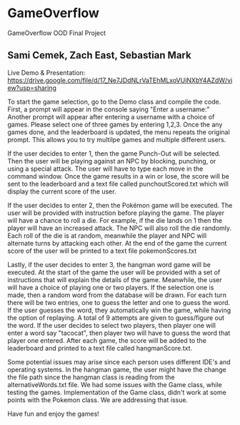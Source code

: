 # GameOverflow
GameOverflow OOD Final Project

Sami Cemek, Zach East, Sebastian Mark
--------------------------------------------------------------------------------------------------------------------------------

Live Demo & Presentation: https://drive.google.com/file/d/17_Ne7JDdNLrVaTEhMLxoVUiNXbY4AZdW/view?usp=sharing

To start the game selection, go to the Demo class and compile the code. First, a prompt will appear in the console saying "Enter 
a username:" Another prompt will appear after entering a username with a choice of games. Please select one of three games by 
entering 1,2,3. Once the any games done, and the leaderboard is updated, the menu repeats the original prompt. This allows you to 
try multilpe games and multiple different users.

If the user decides to enter 1, then the game Punch-Out will be selected. Then the user will be playing against an NPC by blocking,
punching, or using a special attack. The user will have to type each move in the command window. Once the game results in a win or
lose, the score will be sent to the leaderboard and a text file called punchoutScored.txt which will display the current score of 
the user. 

If the user decides to enter 2, then the Pokémon game will be executed. The user will be provided with instruction before playing 
the game. The player will have a chance to roll a die. For example, if the die lands on 1 then the player will have an increased 
attack. The NPC will also roll the die randomly. Each roll of the die is at random, meanwhile the player and NPC will alternate 
turns by attacking each other. At the end of the game the current score of the user will be printed to a text file 
pokemonScores.txt

Lastly, if the user decides to enter 3, the hangman word game will be executed. At the start of the game the user will be provided 
with a set of instructions that will explain the details of the game. Meanwhile, the user will have a choice of playing one or two 
players. If the selection one is made, then a random word from the database will be drawn. For each turn there will be two entries, 
one to guess the letter and one to guess the word. If the user guesses the word, they automatically win the game, while having the 
option of replaying. A total of 9 attempts are given to guess/figure out the word. If the user decides to select two players, then 
player one will enter a word say "tacocat", then player two will have to guess the word that player one entered. After each game, 
the score will be added to the leaderboard and printed to a text file called hangmanScore.txt.

Some potential issues may arise since each person uses different IDE's and operating systems. In the hangman game, the user might 
have the change the file path since the hangman class is reading from the alternativeWords.txt file.
We had some issues with the Game class, while testing the games. Implementation of the Game class, didn't work at some points with 
the Pokemon class. We are addressing that issue.
 

Have fun and enjoy the games!

